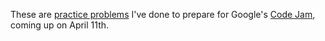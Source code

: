 These are [practice problems](http://code.google.com/codejam/contests.html) I've done to prepare for Google's [Code Jam](http://code.google.com/codejam), coming up on April 11th.
